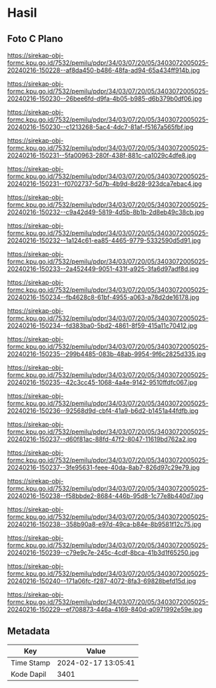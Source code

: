 # Hasil

## Foto C Plano

https://sirekap-obj-formc.kpu.go.id/7532/pemilu/pdpr/34/03/07/20/05/3403072005025-20240216-150228--af8da450-b486-48fa-ad94-65a434ff914b.jpg

https://sirekap-obj-formc.kpu.go.id/7532/pemilu/pdpr/34/03/07/20/05/3403072005025-20240216-150230--26bee6fd-d9fa-4b05-b985-d6b379b0df06.jpg

https://sirekap-obj-formc.kpu.go.id/7532/pemilu/pdpr/34/03/07/20/05/3403072005025-20240216-150230--c1213268-5ac4-4dc7-81af-f5167a565fbf.jpg

https://sirekap-obj-formc.kpu.go.id/7532/pemilu/pdpr/34/03/07/20/05/3403072005025-20240216-150231--5fa00963-280f-438f-881c-ca1029c4dfe8.jpg

https://sirekap-obj-formc.kpu.go.id/7532/pemilu/pdpr/34/03/07/20/05/3403072005025-20240216-150231--f0702737-5d7b-4b9d-8d28-923dca7ebac4.jpg

https://sirekap-obj-formc.kpu.go.id/7532/pemilu/pdpr/34/03/07/20/05/3403072005025-20240216-150232--c9a42d49-5819-4d5b-8b1b-2d8eb49c38cb.jpg

https://sirekap-obj-formc.kpu.go.id/7532/pemilu/pdpr/34/03/07/20/05/3403072005025-20240216-150232--1a124c61-ea85-4465-9779-5332590d5d91.jpg

https://sirekap-obj-formc.kpu.go.id/7532/pemilu/pdpr/34/03/07/20/05/3403072005025-20240216-150233--2a452449-9051-431f-a925-3fa6d97adf8d.jpg

https://sirekap-obj-formc.kpu.go.id/7532/pemilu/pdpr/34/03/07/20/05/3403072005025-20240216-150234--fb4628c8-61bf-4955-a063-a78d2de16178.jpg

https://sirekap-obj-formc.kpu.go.id/7532/pemilu/pdpr/34/03/07/20/05/3403072005025-20240216-150234--fd383ba0-5bd2-4861-8f59-415a11c70412.jpg

https://sirekap-obj-formc.kpu.go.id/7532/pemilu/pdpr/34/03/07/20/05/3403072005025-20240216-150235--299b4485-083b-48ab-9954-9f6c2825d335.jpg

https://sirekap-obj-formc.kpu.go.id/7532/pemilu/pdpr/34/03/07/20/05/3403072005025-20240216-150235--42c3cc45-1068-4a4e-9142-9510ffdfc067.jpg

https://sirekap-obj-formc.kpu.go.id/7532/pemilu/pdpr/34/03/07/20/05/3403072005025-20240216-150236--92568d9d-cbf4-41a9-b6d2-b1451a44fdfb.jpg

https://sirekap-obj-formc.kpu.go.id/7532/pemilu/pdpr/34/03/07/20/05/3403072005025-20240216-150237--d60f81ac-88fd-47f2-8047-11619bd762a2.jpg

https://sirekap-obj-formc.kpu.go.id/7532/pemilu/pdpr/34/03/07/20/05/3403072005025-20240216-150237--3fe95631-feee-40da-8ab7-826d97c29e79.jpg

https://sirekap-obj-formc.kpu.go.id/7532/pemilu/pdpr/34/03/07/20/05/3403072005025-20240216-150238--f58bbde2-8684-446b-95d8-1c77e8b440d7.jpg

https://sirekap-obj-formc.kpu.go.id/7532/pemilu/pdpr/34/03/07/20/05/3403072005025-20240216-150238--358b90a8-e97d-49ca-b84e-8b9581f12c75.jpg

https://sirekap-obj-formc.kpu.go.id/7532/pemilu/pdpr/34/03/07/20/05/3403072005025-20240216-150239--c79e9c7e-245c-4cdf-8bca-41b3d1f65250.jpg

https://sirekap-obj-formc.kpu.go.id/7532/pemilu/pdpr/34/03/07/20/05/3403072005025-20240216-150240--171a06fc-f287-4072-8fa3-69828befd15d.jpg

https://sirekap-obj-formc.kpu.go.id/7532/pemilu/pdpr/34/03/07/20/05/3403072005025-20240216-150229--ef708873-446a-4169-840d-a0971992e59e.jpg


## Metadata

| Key        | Value               |
| ---------- | ------------------- |
| Time Stamp | 2024-02-17 13:05:41 |
| Kode Dapil | 3401                |



